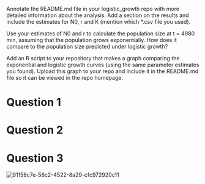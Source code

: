 
Annotate the README.md file in your logistic_growth repo with more detailed information about the analysis. Add a section on the results and include the estimates for N0, r and K 
(mention which *.csv file you used).

Use your estimates of N0 and r to calculate the population size at t = 4980 min, assuming that the population grows exponentially. 
How does it compare to the population size predicted under logistic growth?

Add an R script to your repository that makes a graph comparing the exponential and logistic growth curves (using the same parameter estimates you found). 
Upload this graph to your repo and include it in the README.md file so it can be viewed in the repo homepage.


# Question 1



# Question 2



# Question 3

![91158c7e-56c2-4522-8a29-cfc972920c11](https://github.com/user-attachments/assets/9fb8fad6-732d-411e-b7b9-9ea6a95c66e7)
